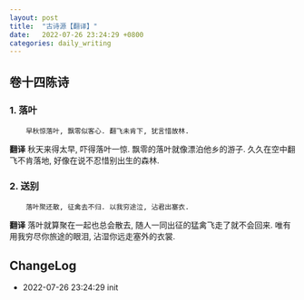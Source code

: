 ```yaml
---
layout: post
title:  "古诗源【翻译】"
date:   2022-07-26 23:24:29 +0800
categories: daily_writing
---
```


## 卷十四陈诗

### 1. 落叶
		早秋惊落叶, 飘零似客心. 翻飞未肯下, 犹言惜故林.
**翻译**
			秋天来得太早, 吓得落叶一惊. 飘零的落叶就像漂泊他乡的游子. 久久在空中翻飞不肯落地, 好像在说不忍惜别出生的森林.
### 2. 送别
		落叶聚还散, 征禽去不归. 以我穷途泣, 沾君出塞衣.
**翻译**
			落叶就算聚在一起也总会散去, 随人一同出征的猛禽飞走了就不会回来. 唯有用我穷尽你旅途的眼泪, 沾湿你远走塞外的衣裳.

            
## ChangeLog
- 2022-07-26 23:24:29 init